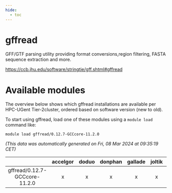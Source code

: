 ```yaml
---
hide:
  - toc
---
```


gffread
=======


GFF/GTF parsing utility providing format conversions,region filtering, FASTA sequence extraction and more.

https://ccb.jhu.edu/software/stringtie/gff.shtml#gffread
# Available modules


The overview below shows which gffread installations are available per HPC-UGent Tier-2cluster, ordered based on software version (new to old).

To start using gffread, load one of these modules using a `module load` command like:

```shell
module load gffread/0.12.7-GCCcore-11.2.0
```

*(This data was automatically generated on Fri, 08 Mar 2024 at 09:35:19 CET)*  

| |accelgor|doduo|donphan|gallade|joltik|skitty|
| :---: | :---: | :---: | :---: | :---: | :---: | :---: |
|gffread/0.12.7-GCCcore-11.2.0|x|x|x|x|x|x|
